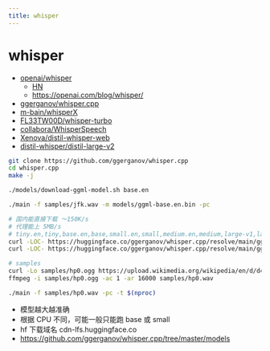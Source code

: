 ```yaml
---
title: whisper
---
```


# whisper

- [openai/whisper](https://github.com/openai/whisper)
  - [HN](https://news.ycombinator.com/item?id=32927360)
  - https://openai.com/blog/whisper/
- [ggerganov/whisper.cpp](https://github.com/ggerganov/whisper.cpp)
- [m-bain/whisperX](https://github.com/m-bain/whisperX)
- [FL33TW00D/whisper-turbo](https://github.com/FL33TW00D/whisper-turbo)
- [collabora/WhisperSpeech](https://github.com/collabora/WhisperSpeech)
- [Xenova/distil-whisper-web](https://huggingface.co/spaces/Xenova/distil-whisper-web)
- [distil-whisper/distil-large-v2](https://huggingface.co/distil-whisper/distil-large-v2)


```bash
git clone https://github.com/ggerganov/whisper.cpp
cd whisper.cpp
make -j

./models/download-ggml-model.sh base.en

./main -f samples/jfk.wav -m models/ggml-base.en.bin -pc

# 国内能直接下载 ～150K/s
# 代理能上 5MB/s
# tiny.en,tiny,base.en,base,small.en,small,medium.en,medium,large-v1,large
curl -LOC- https://huggingface.co/ggerganov/whisper.cpp/resolve/main/ggml-base.en.bin
curl -LOC- https://huggingface.co/ggerganov/whisper.cpp/resolve/main/ggml-large.bin

# samples
curl -Lo samples/hp0.ogg https://upload.wikimedia.org/wikipedia/en/d/d4/En.henryfphillips.ogg
ffmpeg -i samples/hp0.ogg -ac 1 -ar 16000 samples/hp0.wav

./main -f samples/hp0.wav -pc -t $(nproc)
```

- 模型越大越准确
- 根据 CPU 不同，可能一般只能跑 base 或 small
- hf 下载域名 cdn-lfs.huggingface.co
- https://github.com/ggerganov/whisper.cpp/tree/master/models
